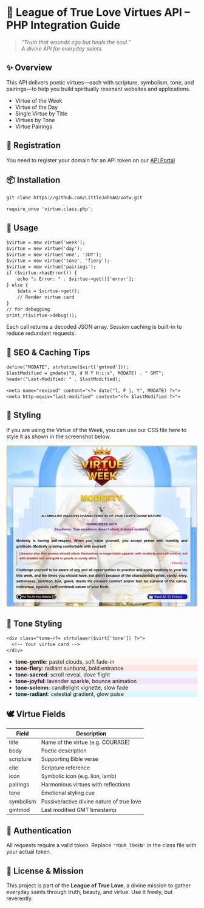 <h1>🌾 League of True Love Virtues API – PHP Integration Guide</h1>

  <blockquote>
    <em>“Truth that wounds ego but heals the soul.”<br>
    A divine API for everyday saints.</em>
  </blockquote>

  <h2>✨ Overview</h2>
  <p>This API delivers poetic virtues—each with scripture, symbolism, tone, and pairings—to help you build spiritually resonant websites and applications.</p>

  <ul>
    <li>Virtue of the Week</li>
    <li>Virtue of the Day</li>
    <li>Single Virtue by Title</li>
    <li>Virtues by Tone</li>
    <li>Virtue Pairings</li>
  </ul>
  
  ## 📝 Registration
  You need to register your domain for an API token on our [API Portal](https://api.tlotl.cyou)
  
  <h2>📦 Installation</h2>
  <pre><code>git clone https://github.com/LittleJohnAU/votw.git</code></pre>
  <pre><code>require_once 'virtue.class.php';</code></pre>

  <h2>🔧 Usage</h2>
  <pre><code>$virtue = new virtue('week');
$virtue = new virtue('day');
$virtue = new virtue('one', 'JOY');
$virtue = new virtue('tone', 'fiery');
$virtue = new virtue('pairings');
if ($virtue->hasError()) {
    echo "⚠️ Error: " . $virtue->get()['error'];
} else {
    $data = $virtue->get();
    // Render virtue card
}
// for debugging
print_r($virtue->debug());
</code></pre>
  <p>Each call returns a decoded JSON array. Session caching is built-in to reduce redundant requests.</p>

  <h2>🧠 SEO & Caching Tips</h2>
  <pre><code>define("MODATE", strtotime($virt['gmtmod']));
$lastModified = gmdate("D, d M Y H:i:s", MODATE) . " GMT";
header("Last-Modified: " . $lastModified);</code></pre>

  <pre><code>&lt;meta name="revised" content="&lt;?= date("l, F j, Y", MODATE) ?&gt;"&gt;
&lt;meta http-equiv="last-modified" content="&lt;?= $lastModified ?&gt;"&gt;</code></pre>

  <h2>🎨 Styling</h2>
  <p>If you are using the Virtue of the Week, you can use our CSS file here to style it as shown in the screenshot below.</p>
  
  ![Virtue of the Week Screenshot](images/votw-screenshot.jpg)
  
  <h2>🎨 Tone Styling</h2>
  <pre><code>&lt;div class="tone-&lt;?= strtolower($virt['tone']) ?&gt;"&gt;
  &lt;!-- Your virtue card --&gt;
&lt;/div&gt;</code></pre>

  <ul>
    <li style="background: #fdf6f0;"><strong>tone-gentle</strong>: pastel clouds, soft fade-in</li>
    <li style="background:#ffe4e1;"><strong>tone-fiery</strong>: radiant sunburst, bold entrance</li>
    <li style="background:#f0f8ff;"><strong>tone-sacred</strong>: scroll reveal, dove flight</li>
    <li style="background:#f3e5f5;"><strong>tone-joyful</strong>: lavender sparkle, bounce animation</li>
    <li style="background:#f5f5f5;"><strong>tone-solemn</strong>: candlelight vignette, slow fade</li>
    <li style="background:#e0f7fa;"><strong>tone-radiant</strong>: celestial gradient, glow pulse</li>
  </ul>

  <h2>🕊️ Virtue Fields</h2>
  <table>
    <thead>
      <tr>
        <th>Field</th>
        <th>Description</th>
      </tr>
    </thead>
    <tbody>
      <tr><td>title</td><td>Name of the virtue (e.g. COURAGE)</td></tr>
      <tr><td>body</td><td>Poetic description</td></tr>
      <tr><td>scripture</td><td>Supporting Bible verse</td></tr>
      <tr><td>cite</td><td>Scripture reference</td></tr>
      <tr><td>icon</td><td>Symbolic icon (e.g. lion, lamb)</td></tr>
      <tr><td>pairings</td><td>Harmonious virtues with reflections</td></tr>
      <tr><td>tone</td><td>Emotional styling cue</td></tr>
      <tr><td>symbolism</td><td>Passive/active divine nature of true love</td></tr>
      <tr><td>gmtmod</td><td>Last modified GMT timestamp</td></tr>
    </tbody>
  </table>

  <h2>🔐 Authentication</h2>
  <p>All requests require a valid token. Replace <code>'YOUR_TOKEN'</code> in the class file with your actual token.</p>

  <h2>📜 License & Mission</h2>
  <p>This project is part of the <strong>League of True Love</strong>, a divine mission to gather everyday saints through truth, beauty, and virtue. Use it freely, but reverently.</p>
